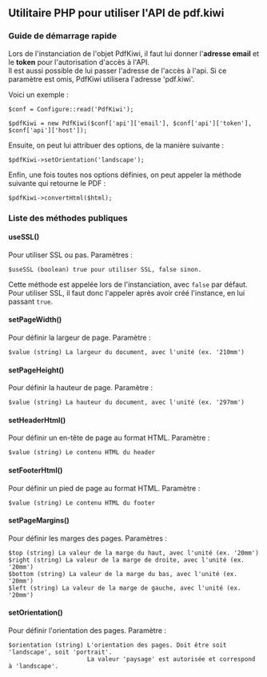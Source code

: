 ## Utilitaire PHP pour utiliser l'API de pdf.kiwi
### Guide de démarrage rapide
Lors de l'instanciation de l'objet PdfKiwi, il faut lui donner l'**adresse email** et le **token** pour l'autorisation d'accès à l'API.  
Il est aussi possible de lui passer l'adresse de l'accès à l'api. Si ce paramètre est omis, PdfKiwi utilisera l'adresse 'pdf.kiwi'.

Voici un exemple :

    $conf = Configure::read('PdfKiwi');

    $pdfKiwi = new PdfKiwi($conf['api']['email'], $conf['api']['token'], $conf['api']['host']);

Ensuite, on peut lui attribuer des options, de la manière suivante :

    $pdfKiwi->setOrientation('landscape');

Enfin, une fois toutes nos options définies, on peut appeler la méthode suivante qui retourne le PDF :

    $pdfKiwi->convertHtml($html);

### Liste des méthodes publiques
#### useSSL()
Pour utiliser SSL ou pas. Paramètres :

    $useSSL (boolean) true pour utiliser SSL, false sinon.
    
Cette méthode est appelée lors de l'instanciation, avec `false` par défaut.
Pour utiliser SSL, il faut donc l'appeler après avoir créé l'instance, en lui passant `true`.

#### setPageWidth()
Pour définir la largeur de page. Paramètre :

    $value (string) La largeur du document, avec l'unité (ex. '210mm')

#### setPageHeight()
Pour définir la hauteur de page. Paramètre :

    $value (string) La hauteur du document, avec l'unité (ex. '297mm')

#### setHeaderHtml()
Pour définir un en-tête de page au format HTML. Paramètre :

    $value (string) Le contenu HTML du header

#### setFooterHtml()
Pour définir un pied de page au format HTML. Paramètre :

    $value (string) Le contenu HTML du footer

#### setPageMargins()
Pour définir les marges des pages. Paramètres :

    $top (string) La valeur de la marge du haut, avec l'unité (ex. '20mm')
    $right (string) La valeur de la marge de droite, avec l'unité (ex. '20mm')
    $bottom (string) La valeur de la marge du bas, avec l'unité (ex. '20mm')
    $left (string) La valeur de la marge de gauche, avec l'unité (ex. '20mm')

#### setOrientation()
Pour définir l'orientation des pages. Paramètre :

    $orientation (string) L'orientation des pages. Doit être soit 'landscape', soit 'portrait'.
                          La valeur 'paysage' est autorisée et correspond à 'landscape'.
